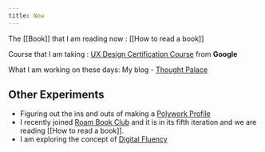 ```yaml
---
title: Now
---
```


The [[Book]] that I am reading now : [[How to read a book]]


Course that I am taking : [UX Design Certification Course]((https://grow.google/uxdesign/#?modal_active=none)) from **Google**

What I am working on these days: My blog - [Thought Palace](https://blog.rahulrajeev.net)


## Other Experiments

- Figuring out the ins and outs of making a [Polywork Profile](https://updates.rahulrajeev.net/)
- I recently joined [ Roam Book Club](https://twitter.com/roambookclub?lang=en) and it is in its fifth iteration and we are reading [[How to read a book]]. 
- I am exploring the concept of [Digital Fluency](https://digitalproductivity.coach/)

  
  
  
  
  